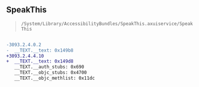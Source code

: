 ## SpeakThis

> `/System/Library/AccessibilityBundles/SpeakThis.axuiservice/SpeakThis`

```diff

-3093.2.4.0.2
-  __TEXT.__text: 0x149b8
+3093.2.4.4.10
+  __TEXT.__text: 0x149d8
   __TEXT.__auth_stubs: 0x690
   __TEXT.__objc_stubs: 0x4700
   __TEXT.__objc_methlist: 0x11dc

```
